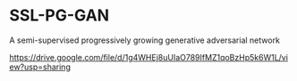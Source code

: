 # SSL-PG-GAN
A semi-supervised progressively growing generative adversarial network 

https://drive.google.com/file/d/1g4WHEj8uUIaO789IfMZ1qoBzHp5k6W1L/view?usp=sharing
